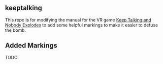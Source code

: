 ## keeptalking

This repo is for modifying the manual for the VR game [Keep Talking and Nobody Explodes](https://www.bombmanual.com/) to
add some helpful markings to make it easier to defuse the bomb.

## Added Markings

TODO
